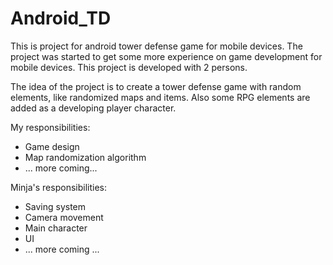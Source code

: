 # Android_TD

This is project for android tower defense game for mobile devices. The project was started to get some more experience on game development for mobile devices. This project is developed with 2 persons.

The idea of the project is to create a tower defense game with random elements, like randomized maps and items. Also some RPG elements are added as a developing player character.

My responsibilities:
- Game design
- Map randomization algorithm
- ... more coming...


Minja's responsibilities:
- Saving system
- Camera movement
- Main character
- UI
- ... more coming ...
